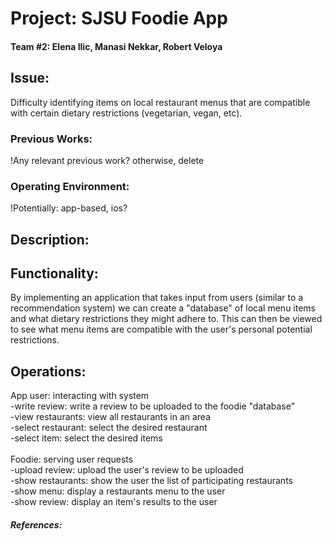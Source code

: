 # Project: SJSU Foodie App
#### Team #2: Elena Ilic, Manasi Nekkar, Robert Veloya

## Issue:
Difficulty identifying items on local restaurant menus that are compatible with certain dietary restrictions (vegetarian, vegan, etc). 

### Previous Works:
!Any relevant previous work? otherwise, delete

### Operating Environment:
!Potentially: app-based, ios?

## Description:

## Functionality: 
By implementing an application that takes input from users (similar to a recommendation system) we can create a "database" of local menu items and what dietary restrictions they might adhere to. This can then be viewed to see what menu items are compatible with the user's personal potential restrictions.

## Operations:
App user: interacting with system <br />
-write review: write a review to be uploaded to the foodie "database" <br />
-view restaurants: view all restaurants in an area <br />
-select restaurant: select the desired restaurant <br />
-select item: select the desired items <br />
<br />
Foodie: serving user requests <br />
-upload review: upload the user's review to be uploaded <br />
-show restaurants: show the user the list of participating restaurants <br />
-show menu: display a restaurants menu to the user <br />
-show review: display an item's results to the user <br />
##### References:
